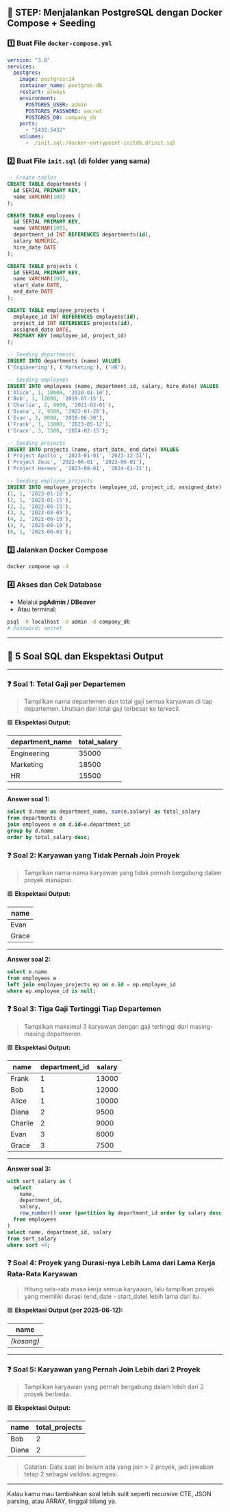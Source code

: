 ## 🐳 STEP: Menjalankan PostgreSQL dengan Docker Compose + Seeding

### 1️⃣ Buat File `docker-compose.yml`

```yaml
version: "3.8"
services:
  postgres:
    image: postgres:14
    container_name: postgres-db
    restart: always
    environment:
      POSTGRES_USER: admin
      POSTGRES_PASSWORD: secret
      POSTGRES_DB: company_db
    ports:
      - "5432:5432"
    volumes:
      - ./init.sql:/docker-entrypoint-initdb.d/init.sql
```

### 2️⃣ Buat File `init.sql` (di folder yang sama)

```sql
-- Create tables
CREATE TABLE departments (
  id SERIAL PRIMARY KEY,
  name VARCHAR(100)
);

CREATE TABLE employees (
  id SERIAL PRIMARY KEY,
  name VARCHAR(100),
  department_id INT REFERENCES departments(id),
  salary NUMERIC,
  hire_date DATE
);

CREATE TABLE projects (
  id SERIAL PRIMARY KEY,
  name VARCHAR(100),
  start_date DATE,
  end_date DATE
);

CREATE TABLE employee_projects (
  employee_id INT REFERENCES employees(id),
  project_id INT REFERENCES projects(id),
  assigned_date DATE,
  PRIMARY KEY (employee_id, project_id)
);

-- Seeding departments
INSERT INTO departments (name) VALUES
('Engineering'), ('Marketing'), ('HR');

-- Seeding employees
INSERT INTO employees (name, department_id, salary, hire_date) VALUES
('Alice', 1, 10000, '2020-01-10'),
('Bob', 1, 12000, '2019-07-15'),
('Charlie', 2, 9000, '2021-03-01'),
('Diana', 2, 9500, '2022-01-20'),
('Evan', 3, 8000, '2018-06-30'),
('Frank', 1, 13000, '2023-05-12'),
('Grace', 3, 7500, '2024-02-15');

-- Seeding projects
INSERT INTO projects (name, start_date, end_date) VALUES
('Project Apollo', '2023-01-01', '2023-12-31'),
('Project Zeus', '2022-06-01', '2023-06-01'),
('Project Hermes', '2023-08-01', '2024-01-31');

-- Seeding employee_projects
INSERT INTO employee_projects (employee_id, project_id, assigned_date) VALUES
(1, 1, '2023-01-10'),
(2, 1, '2023-01-15'),
(2, 2, '2022-06-15'),
(3, 3, '2023-08-05'),
(4, 2, '2022-06-10'),
(4, 3, '2023-08-10'),
(6, 1, '2023-06-01');
```

### 3️⃣ Jalankan Docker Compose

```bash
docker compose up -d
```

### 4️⃣ Akses dan Cek Database

- Melalui **pgAdmin / DBeaver**
- Atau terminal:

```bash
psql -h localhost -U admin -d company_db
# Password: secret
```

---

## 🧠 5 Soal SQL dan Ekspektasi Output

---

### ❓ Soal 1: Total Gaji per Departemen

> Tampilkan nama departemen dan total gaji semua karyawan di tiap departemen. Urutkan dari total gaji terbesar ke terkecil.

🟩 **Ekspektasi Output:**

| department_name | total_salary |
| --------------- | ------------ |
| Engineering     | 35000        |
| Marketing       | 18500        |
| HR              | 15500        |

---
**Answer soal 1:**

```sql
select d.name as department_name, sum(e.salary) as total_salary
from departments d
join employees e on d.id=e.department_id
group by d.name
order by total_salary desc;
```

### ❓ Soal 2: Karyawan yang Tidak Pernah Join Proyek

> Tampilkan nama-nama karyawan yang tidak pernah bergabung dalam proyek manapun.

🟩 **Ekspektasi Output:**

| name  |
| ----- |
| Evan  |
| Grace |

---
**Answer soal 2:**

```sql
select e.name
from employees e
left join employee_projects ep on e.id = ep.employee_id
where ep.employee_id is null;
```

### ❓ Soal 3: Tiga Gaji Tertinggi Tiap Departemen

> Tampilkan maksimal 3 karyawan dengan gaji tertinggi dari masing-masing departemen.

🟩 **Ekspektasi Output:**

| name    | department_id | salary |
| ------- | ------------- | ------ |
| Frank   | 1             | 13000  |
| Bob     | 1             | 12000  |
| Alice   | 1             | 10000  |
| Diana   | 2             | 9500   |
| Charlie | 2             | 9000   |
| Evan    | 3             | 8000   |
| Grace   | 3             | 7500   |

---

**Answer soal 3:**

```sql
with sort_salary as (
  select 
    name, 
    department_id, 
    salary,
    row_number() over (partition by department_id order by salary desc) as sort
  from employees
)
select name, department_id, salary
from sort_salary
where sort <4;
```

### ❓ Soal 4: Proyek yang Durasi-nya Lebih Lama dari Lama Kerja Rata-Rata Karyawan

> Hitung rata-rata masa kerja semua karyawan, lalu tampilkan proyek yang memiliki durasi (end_date - start_date) lebih lama dari itu.

🟩 **Ekspektasi Output (per 2025-06-12):**

| name       |
| ---------- |
| _(kosong)_ |

---

### ❓ Soal 5: Karyawan yang Pernah Join Lebih dari 2 Proyek

> Tampilkan karyawan yang pernah bergabung dalam lebih dari 2 proyek berbeda.

🟩 **Ekspektasi Output:**

| name  | total_projects |
| ----- | -------------- |
| Bob   | 2              |
| Diana | 2              |

> Catatan: Data saat ini belum ada yang join > 2 proyek, jadi jawaban tetap 2 sebagai validasi agregasi.

---

Kalau kamu mau tambahkan soal lebih sulit seperti recursive CTE, JSON parsing, atau ARRAY, tinggal bilang ya.
